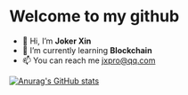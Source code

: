 # Welcome to my github

- 👋 Hi, I’m **Joker Xin**
- 🌱 I’m currently learning **Blockchain**
- 📫 You can reach me jxpro@qq.com

[![Anurag's GitHub stats](https://github-readme-stats.vercel.app/api?username=jxpro&hide=prs&show_icons=true&theme=blueberry)](https://github.com/anuraghazra/github-readme-stats)
